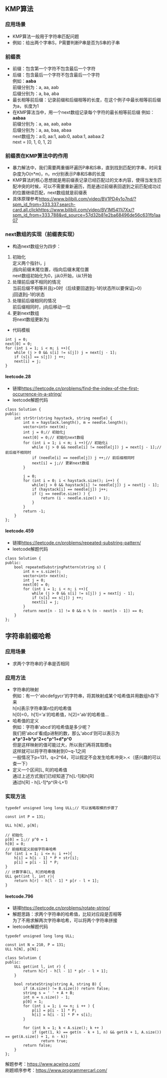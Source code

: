 ## KMP算法
### 应用场景
- KMP算法一般用于字符串匹配问题
- 例如：给出两个字串S，P需要判断P串是否为S串的子串
### 前缀表
- 前缀：包含第一个字符不包含最后一个字符
- 后缀：包含最后一个字符不包含最后一个字符  
  例如：**aaba**  
  前缀分别为：a, aa, aab  
  后缀分别为：a, ba, aba  
- 最长相等前后缀：记录前缀和后缀相等的长度，在这个例子中最长相等前后缀为a，长度为1
- 在KMP算法当中，用一个next数组记录每个字符的最长相等前后缀
  例如：**aabaa**  
  前缀分别为：a, aa, aab, aaba  
  后缀分别为：a, aa, baa, abaa  
  next数组为：a:0, aa:1, aab:0, aaba:1, aabaa:2    
  next = [0, 1, 0, 1, 2]  
### 前缀表在KMP算法中的作用
- 暴力解法中，我们需要两重循环遍历P串和S串，直到找到匹配的字串，时间复杂度为O(n*m)，n，m分别表示P串和S串的长度
- KMP算法的核心思想就是用前缀表记录已经匹配过的文本内容，使得当发生匹配冲突的时候，可以不需要重新遍历，而是通过前缀表回退到之前匹配成功过的位置继续匹配，next数组就是前缀表
- 具体原理参考<https://www.bilibili.com/video/BV1PD4y1o7nd/?spm_id_from=333.337.search-card.all.click><https://www.bilibili.com/video/BV1M5411j7Xx/?spm_id_from=333.788&vd_source=57d32b81e2ba68496de56c631fb1aa07>
### next数组的实现（前缀表实现）
- 构造next数组分为四步：  
1. 初始化  
  定义两个指针i，j  
  j指向前缀末尾位置，i指向后缀末尾位置  
  next数组初始化为0，j从0开始，i从1开始
2. 处理前后缀不相同的情况  
  当前后缀不相等并且j>0时（后续要回退到j-1的状态所以要保证j>0）  
  j回退到j-1的状态
3. 处理前后缀相同的情况  
  前后缀相同时，j向后移动一位
4. 更新next数组  
  将next数组更新为j
- 代码模板
```
int j = 0;
next[0] = 0;
for (int i = 1; i < m; i ++){
    while (j > 0 && s[i] != s[j]) j = next[j - 1];
    if (s[i] == s[j]) j ++;
    next[i] = j;
}
```
#### leetcode.28
- 链接<https://leetcode.cn/problems/find-the-index-of-the-first-occurrence-in-a-string/>  
- leetcode解题代码
```
class Solution {
public:
    int strStr(string haystack, string needle) {
        int n = haystack.length(), m = needle.length();
        vector<int> next(m);
        int j = 0;// 初始化j
        next[0] = 0;// 初始化next数组
        for (int i = 1; i < m; i ++){// 初始化i
            while (j > 0 && needle[i] != needle[j]) j = next[j - 1];// 前后缀不相同时
            if (needle[i] == needle[j]) j ++;// 前后缀相同时
            next[i] = j;// 更新next数组
        }

        j = 0;
        for (int i = 0; i < haystack.size(); i++) {
            while(j > 0 && haystack[i] != needle[j]) j = next[j - 1];
            if (haystack[i] == needle[j]) j++;
            if (j == needle.size() ) {
                return (i - needle.size() + 1);
            }
        }
        return -1;
    }
};
```
#### leetcode.459
- 链接<https://leetcode.cn/problems/repeated-substring-pattern/>  
- leetcode解题代码
```
class Solution {
public:
    bool repeatedSubstringPattern(string s) {
        int n = s.size();
        vector<int> next(n);
        int j = 0;
        next[0] = 0;
        for (int i = 1; i < n; i ++){
            while (j > 0 && s[i] != s[j]) j = next[j - 1];
            if (s[i] == s[j]) j ++;
            next[i] = j;
        }
        return next[n - 1] != 0 && n % (n - next[n - 1]) == 0;
    }
};
```
## 字符串前缀哈希
### 应用场景
- 求两个字符串的子串是否相同
### 应用方法
- 字符串的映射    
  例如：有一个'abcdefgycr'的字符串，将其映射成某个哈希值并用数组h存下来  
  h[n]表示字符串第n位的哈希值  
  h[0]=0，h[1]='a'的哈希值，h[2]='ab'的哈希值...
- 哈希值的定义  
  例如：字符串'abcd'的哈希值是多少呢？  
  我们把'abcd'看成p进制的数，那么'abcd'则可以表示为  
  **a*p^3+b\*p^2+c\*p^1+d\*p^0**  
  但是这样映射的值可能过大，所以我们再将其取模q  
  这样就可以将字符串映射到0~q-1之间  
  一般情况下p=131，q=2^64，可以假定不会发生哈希冲突>.<（感兴趣的可以查一下）
- 定义一个区间[L, R]的哈希值  
  通过上述方式我们已经知道了h[L-1]和h[R]  
  通过h[R] - h[L-1]*p^(R-L+1)
### 实现方法
```
typedef unsigned long long ULL;// 可以省略取模的步骤了

const int P = 131;

ULL h[N], p[N];

// 初始化
p[0] = 1;// p^0 = 1
h[0] = 0;
// 前缀和定义前缀字符串哈希
for (int i = 1; i <= n; i ++){
    h[i] = h[i - 1] * P + str[i];
    p[i] = p[i - 1] * P;
}
// 计算字串[L, R]的哈希值
ULL get(int l, int r){
    return h[r] - h[l - 1] * p[r - l + 1];
}
```
#### leetcode.796
- 链接<https://leetcode.cn/problems/rotate-string/>  
- 解题思路：求两个字符串的哈希值，比较对应段是否相等  
  为了不用求解两次字符串哈希，可以将两个字符串拼接
- leetcode解题代码
```
typedef unsigned long long ULL;

const int N = 210, P = 131;
ULL h[N], p[N];

class Solution {
public:
    ULL get(int l, int r) {
        return h[r] - h[l - 1] * p[r - l + 1];
    }

    bool rotateString(string A, string B) {
        if (A.size() != B.size()) return false;
        string s = ' ' + A + B;
        int n = s.size() - 1;
        p[0] = 1;
        for (int i = 1; i <= n; i ++ ) {
            p[i] = p[i - 1] * P;
            h[i] = h[i - 1] * P + s[i];
        }

        for (int k = 1; k < A.size(); k ++ )
            if (get(1, k) == get(n - k + 1, n) && get(k + 1, A.size()) == get(A.size() + 1, n - k))
                return true;
        return false;
    }
};
```
解题参考：<https://www.acwing.com/>  
刷题顺序参考：<https://www.programmercarl.com/>
